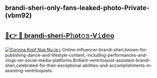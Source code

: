 ## brandi-sheri-only-fans​-leaked-photo​-Private-(vbm92)


# <h2><a href="https://mediaupload.pro?title=brandi-sheri&ref=git">🔗👉 🔴 brandi-sheri-P𝚑ot𝚘𝚜-V𝚒d𝚎o</a></h2>

[![Corinna Kopf Nue Nu𝚍e𝚜](https://i.imgur.com/0qMVB7G.gif)](https://mediaupload.pro?title=brandi-sheri&ref=git)
Online-influencer-brandi-sheri,known-for-publishing-dance-and-lifestyle-content,-including-performances-and-vlogs-on-social-media-platforms.Brilliant-ventriloquist-assistant-brandi-sheri,celebrated-for-their-exceptional-abilities-and-accomplishments-in-assisting-ventriloquists.  
